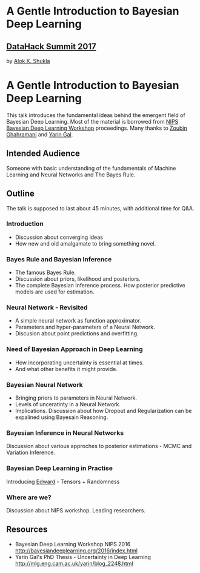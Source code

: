 # A Gentle Introduction to Bayesian Deep Learning
## [DataHack Summit 2017](https://www.analyticsvidhya.com/datahacksummit/)



by [Alok K. Shukla](mailto:alokks2@illinois.edu?Subject=DataHack2017)

# A Gentle Introduction to Bayesian Deep Learning


This talk introduces the fundamental ideas behind the emergent field of Bayesian Deep Learning. 
Most of the material is borrowed from [NIPS Bayesian Deep Learning Workshop](http://bayesiandeeplearning.org) proceedings. 
Many thanks to [Zoubin Ghahramani](http://mlg.eng.cam.ac.uk/zoubin/) and [Yarin Gal](http://www.cs.ox.ac.uk/people/yarin.gal/website/).

## Intended Audience

Someone with basic understanding of the fundamentals of Machine Learning and Neural Networks and The Bayes Rule.

## Outline

The talk is supposed to last about 45 minutes, with additional time for Q&A.

### Introduction

- Discussion about converging ideas
- How new and old amalgamate to bring something novel. 

### Bayes Rule and Bayesian Inference

- The famous Bayes Rule. 
- Discussion about priors, likelihood and posteriors. 
- The complete Bayesian Inference process. How posterior predictive models are used for estimation.  

### Neural Network - Revisited

- A simple neural network as function approximator. 
- Parameters and hyper-parameters of a Neural Network. 
- Discusion about point predictions and overfitting.

### Need of Bayesian Approach in Deep Learning

- How incorporating uncertainty is essential at times. 
- And what other benefits it might provide. 

### Bayesian Neural Network 

- Bringing priors to parameters in Neural Network. 
- Levels of unceratinty in a Neural Network.
- Implications. Discussion about how Dropout and Regularization can be expalined using Bayesain Reasoning.

### Bayesian Inference in Neural Networks

Discussion about various approches to posterior estimations - MCMC and Variation Inference.

### Bayesian Deep Learning in Practise

Introducing [Edward](https://edwardlib.org) - Tensors + Randomness

### Where are we?

Discussion about NIPS workshop. Leading researchers.

## Resources
- Bayesian Deep Learning Workshop NIPS 2016 <http://bayesiandeeplearning.org/2016/index.html> 
- Yarin Gal's PhD Thesis - Uncertainty in Deep Learning <http://mlg.eng.cam.ac.uk/yarin/blog_2248.html>
